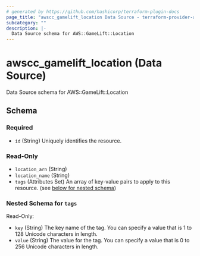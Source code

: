 ```yaml
---
# generated by https://github.com/hashicorp/terraform-plugin-docs
page_title: "awscc_gamelift_location Data Source - terraform-provider-awscc"
subcategory: ""
description: |-
  Data Source schema for AWS::GameLift::Location
---
```


# awscc_gamelift_location (Data Source)

Data Source schema for AWS::GameLift::Location



<!-- schema generated by tfplugindocs -->
## Schema

### Required

- `id` (String) Uniquely identifies the resource.

### Read-Only

- `location_arn` (String)
- `location_name` (String)
- `tags` (Attributes Set) An array of key-value pairs to apply to this resource. (see [below for nested schema](#nestedatt--tags))

<a id="nestedatt--tags"></a>
### Nested Schema for `tags`

Read-Only:

- `key` (String) The key name of the tag. You can specify a value that is 1 to 128 Unicode characters in length.
- `value` (String) The value for the tag. You can specify a value that is 0 to 256 Unicode characters in length.
